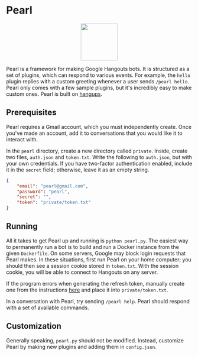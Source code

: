 # Pearl
<p align="center"><img src="pearl.png" width="100"/></p>

Pearl is a framework for making Google Hangouts bots. It is structured as a set of plugins, which can respond to various events. For example, the `hello` plugin replies with a custom greeting whenever a user sends `/pearl hello`. Pearl only comes with a few sample plugins, but it's incredibly easy to make custom ones. Pearl is built on [hangups](https://github.com/tdryer/hangups).

## Prerequisites
Pearl requires a Gmail account, which you must independently create. Once you've made an account, add it to conversations that you would like it to interact with.

In the `pearl` directory, create a new directory called `private`. Inside, create two files, `auth.json` and `token.txt`. Write the following to `auth.json`, but with your own credentials. If you have two-factor authentication enabled, include it in the `secret` field; otherwise, leave it as an empty string.
```json
{
	"email": "pearl@gmail.com",
	"password": "pearl",
	"secret": "",
	"token": "private/token.txt"
}
```

## Running
All it takes to get Pearl up and running is `python pearl.py`. The easiest way to permanently run a bot is to build and run a Docker instance from the given `Dockerfile`. On some servers, Google may block login requests that Pearl makes. In these situations, first run Pearl on your home computer; you should then see a session cookie stored in `token.txt`. With the session cookie, you will be able to connect to Hangouts on any server.

If the program errors when generating the refresh token, manually create one from the instructions [here](https://github.com/tdryer/hangups/issues/350#issuecomment-323553771) and place it into `private/token.txt`.

In a conversation with Pearl, try sending `/pearl help`. Pearl should respond with a set of available commands.

## Customization
Generally speaking, `pearl.py` should not be modified. Instead, customize Pearl by making new plugins and adding them in `config.json`.
